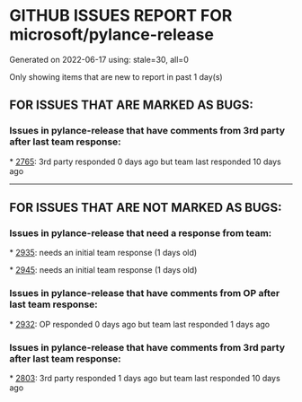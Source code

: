 
# GITHUB ISSUES REPORT FOR microsoft/pylance-release


Generated on 2022-06-17 using: stale=30, all=0


Only showing items that are new to report in past 1 day(s)


## FOR ISSUES THAT ARE MARKED AS BUGS:


### Issues in pylance-release that have comments from 3rd party after last team response:


\* [2765](https://github.com/microsoft/pylance-release/issues/2765 "Error: command 'pyright.createtypestub' already exists"): 3rd party responded 0 days ago but team last responded 10 days ago

---

## FOR ISSUES THAT ARE NOT MARKED AS BUGS:


### Issues in pylance-release that need a response from team:


\* [2935](https://github.com/microsoft/pylance-release/issues/2935 "Pylance stops working on tensorflow"): needs an initial team response (1 days old)

\* [2945](https://github.com/microsoft/pylance-release/issues/2945 "One dot is missing for leading ellipsis in doc markdown"): needs an initial team response (1 days old)

### Issues in pylance-release that have comments from OP after last team response:


\* [2932](https://github.com/microsoft/pylance-release/issues/2932 "Pylance Symbol Search is slow"): OP responded 0 days ago but team last responded 1 days ago

### Issues in pylance-release that have comments from 3rd party after last team response:


\* [2803](https://github.com/microsoft/pylance-release/issues/2803 "Pylance semantic highlighting not working on dev container"): 3rd party responded 1 days ago but team last responded 10 days ago
